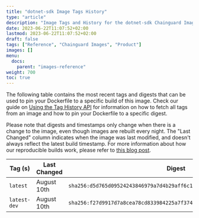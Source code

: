 ```yaml
---
title: "dotnet-sdk Image Tags History"
type: "article"
description: "Image Tags and History for the dotnet-sdk Chainguard Image"
date: 2023-06-22T11:07:52+02:00
lastmod: 2023-06-22T11:07:52+02:00
draft: false
tags: ["Reference", "Chainguard Images", "Product"]
images: []
menu:
  docs:
    parent: "images-reference"
weight: 700
toc: true
---
```


The following table contains the most recent tags and digests that can be used to pin your Dockerfile to a specific build of this image. Check our guide on [Using the Tag History API](/chainguard/chainguard-images/using-the-tag-history-api/) for information on how to fetch all tags from an image and how to pin your Dockerfile to a specific digest.

Please note that digests and timestamps only change when there is a change to the image, even though images are rebuilt every night. The "Last Changed" column indicates when the image was last modified, and doesn't always reflect the latest build timestamp. For more information about how our reproducible builds work, please refer to [this blog post](https://www.chainguard.dev/unchained/reproducing-chainguards-reproducible-image-builds).

| Tag (s)       | Last Changed | Digest                                                                    |
|---------------|--------------|---------------------------------------------------------------------------|
|  `latest`     | August 10th  | `sha256:d5d765d09524243846979a7d4b29aff6c143cd1cde4593ea0b3738b8d44a4a79` |
|  `latest-dev` | August 10th  | `sha256:f27d9917d7a8cea78cd833984225a7f3742a51bbce93ea5c657145e253fa62c5` |
